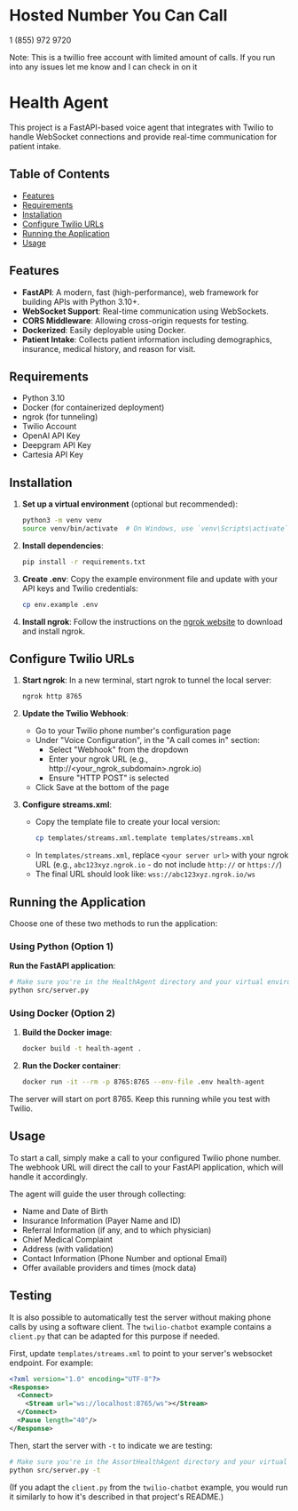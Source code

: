 # Hosted Number You Can Call
1 (855) 972 9720 

Note: This is a twillio free account with limited amount of calls. If you run into any issues let me know and I can check in on it

# Health Agent

This project is a FastAPI-based voice agent that integrates with Twilio to handle WebSocket connections and provide real-time communication for patient intake.

## Table of Contents

- [Features](#features)
- [Requirements](#requirements)
- [Installation](#installation)
- [Configure Twilio URLs](#configure-twilio-urls)
- [Running the Application](#running-the-application)
- [Usage](#usage)

## Features

- **FastAPI**: A modern, fast (high-performance), web framework for building APIs with Python 3.10+.
- **WebSocket Support**: Real-time communication using WebSockets.
- **CORS Middleware**: Allowing cross-origin requests for testing.
- **Dockerized**: Easily deployable using Docker.
- **Patient Intake**: Collects patient information including demographics, insurance, medical history, and reason for visit.

## Requirements

- Python 3.10
- Docker (for containerized deployment)
- ngrok (for tunneling)
- Twilio Account
- OpenAI API Key
- Deepgram API Key
- Cartesia API Key

## Installation

1. **Set up a virtual environment** (optional but recommended):

   ```sh
   python3 -m venv venv
   source venv/bin/activate  # On Windows, use `venv\Scripts\activate`
   ```

2. **Install dependencies**:

   ```sh
   pip install -r requirements.txt
   ```

3. **Create .env**:
   Copy the example environment file and update with your API keys and Twilio credentials:

   ```sh
   cp env.example .env
   ```

4. **Install ngrok**:
   Follow the instructions on the [ngrok website](https://ngrok.com/download) to download and install ngrok.

## Configure Twilio URLs

1. **Start ngrok**:
   In a new terminal, start ngrok to tunnel the local server:

   ```sh
   ngrok http 8765
   ```

2. **Update the Twilio Webhook**:

   - Go to your Twilio phone number's configuration page
   - Under "Voice Configuration", in the "A call comes in" section:
     - Select "Webhook" from the dropdown
     - Enter your ngrok URL (e.g., http://<your_ngrok_subdomain>.ngrok.io)
     - Ensure "HTTP POST" is selected
   - Click Save at the bottom of the page

3. **Configure streams.xml**:
   - Copy the template file to create your local version:
     ```sh
     cp templates/streams.xml.template templates/streams.xml
     ```
   - In `templates/streams.xml`, replace `<your server url>` with your ngrok URL (e.g., `abc123xyz.ngrok.io` - do not include `http://` or `https://`)
   - The final URL should look like: `wss://abc123xyz.ngrok.io/ws`

## Running the Application

Choose one of these two methods to run the application:

### Using Python (Option 1)

**Run the FastAPI application**:

```sh
# Make sure you're in the HealthAgent directory and your virtual environment is activated
python src/server.py
```

### Using Docker (Option 2)

1. **Build the Docker image**:

   ```sh
   docker build -t health-agent .
   ```

2. **Run the Docker container**:
   ```sh
   docker run -it --rm -p 8765:8765 --env-file .env health-agent
   ```

The server will start on port 8765. Keep this running while you test with Twilio.

## Usage

To start a call, simply make a call to your configured Twilio phone number. The webhook URL will direct the call to your FastAPI application, which will handle it accordingly.

The agent will guide the user through collecting:
- Name and Date of Birth
- Insurance Information (Payer Name and ID)
- Referral Information (if any, and to which physician)
- Chief Medical Complaint
- Address (with validation)
- Contact Information (Phone Number and optional Email)
- Offer available providers and times (mock data)

## Testing

It is also possible to automatically test the server without making phone calls by using a software client. The `twilio-chatbot` example contains a `client.py` that can be adapted for this purpose if needed.

First, update `templates/streams.xml` to point to your server's websocket endpoint. For example:

```xml
<?xml version="1.0" encoding="UTF-8"?>
<Response>
  <Connect>
    <Stream url="ws://localhost:8765/ws"></Stream>
  </Connect>
  <Pause length="40"/>
</Response>
```

Then, start the server with `-t` to indicate we are testing:

```sh
# Make sure you're in the AssortHealthAgent directory and your virtual environment is activated
python src/server.py -t
```

(If you adapt the `client.py` from the `twilio-chatbot` example, you would run it similarly to how it's described in that project's README.) 
